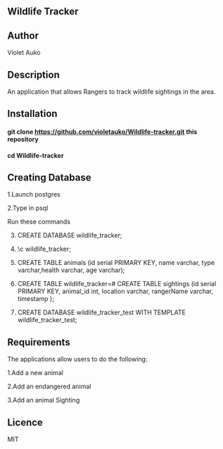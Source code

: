 ## Wildlife Tracker

## Author
Violet Auko

## Description
An application that allows Rangers to track wildlife sightings in the area.

## Installation
#### git clone <https://github.com/violetauko/Wildlife-tracker.git> this repository
#### cd Wildlife-tracker

## Creating Database
1.Launch postgres

2.Type in psql

Run these commands

3. CREATE DATABASE wildlife_tracker;

4. \c wildlife_tracker;

5. CREATE TABLE animals (id serial PRIMARY KEY, name varchar, type varchar,health varchar, age varchar);

6. CREATE TABLE wildlife_tracker=# CREATE TABLE sightings (id serial PRIMARY KEY, animal_id int, location varchar, rangerName varchar, timestamp );

7. CREATE DATABASE wildlife_tracker_test WITH TEMPLATE wildlife_tracker_test;

## Requirements
The applications allow users to do the following:

1.Add a new animal

2.Add an endangered animal

3.Add an animal Sighting

## Licence
MIT
